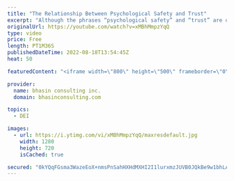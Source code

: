 ```yaml
---
title: "The Relationship Between Psychological Safety and Trust"
excerpt: "Although the phrases “psychological safety” and “trust” are often used together or interchangeably in discussions around workplace inclusion, they are different concepts. In this video, bci’s Mental Health Expert-in-Residence Dr. Komal Bhasin shares definitions of both concepts, explains why they go"
originalUrl: https://youtube.com/watch?v=xMBhMmpzYqQ
type: video
price: Free
length: PT1M36S
publishedDateTime: 2022-08-18T13:54:45Z
heat: 50

featuredContent: "<iframe width=\"800\" height=\"500\" frameborder=\"0\" src=\"https://www.youtube.com/embed/xMBhMmpzYqQ\" allow=\"accelerometer; autoplay; encrypted-media; gyroscope; picture-in-picture\" allowfullscreen></iframe>"

provider:
  name: bhasin consulting inc.
  domain: bhasinconsulting.com

topics:
  - DEI

images:
  - url: https://i.ytimg.com/vi/xMBhMmpzYqQ/maxresdefault.jpg
    width: 1280
    height: 720
    isCached: true

secured: "0kYQqFGsma3WazeEoX+nmsPnSahHXHdMXHI2I1lurxmzJUVB0JQkBe9w1bhLAXM3JVzVM17nzvyCHO/3UehmszYI7vqRIIXXPg3n7DrOBIv9yhbaCgIzBkO1G1M0n7XjmCySbyndKtvenAPIzx2kBv2BrRSOo8dUoA18A4ocx9nNyDLMnG0BJeTMXvXHTHCBiEa0OWLCY0PneEdRmx9LosLYWVXAC8NbpKY1emTpqO1dns4XEtP45eKwCOgcL8RsuZpe+3CFwDYoKiKEP0vmmd7k4G5jLRbcezpBo5mBAqLoAM2++1ho5fvXvf698ynC0MjfoJGV1PpW69bPbST7VRrxtXKFZuoFhtpuKRXG6fL2Mdxn8RDiOrQ02qVSZ0tGNeUxvDb55V4VyYoXK233IQ==;ICGpXfdIptsidr6TtST8jQ=="
---
```



